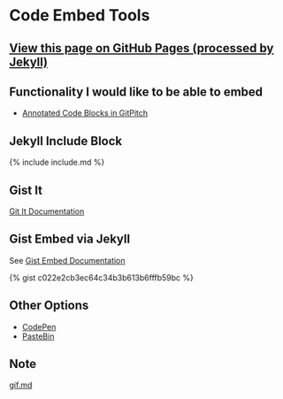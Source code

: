 # Code Embed Tools

## [View this page on GitHub Pages (processed by Jekyll)](https://terrywbradyC9.github.io/tutorialTest)

## Functionality I would like to be able to embed
- [Annotated Code Blocks in GitPitch](https://gitpitch.com/DSpace-Labs/DSpace-rel-demo/webinar#/6/1)

## Jekyll Include Block

{% include include.md %}

## Gist It

[Git It Documentation](http://gist-it.appspot.com/)

<script src="https://gist-it.appspot.com/github/terrywbrady/info/blob/master/README.md?slice=4:10"></script>

## Gist Embed via Jekyll
See [Gist Embed Documentation](https://gist.github.com/benbalter/5555251)

{% gist c022e2cb3ec64c34b3b613b6fffb59bc %}

## Other Options

- [CodePen](https://codepen.io/)
- [PasteBin](https://pastebin.com/)

## Note
[gif.md](gif.md)
